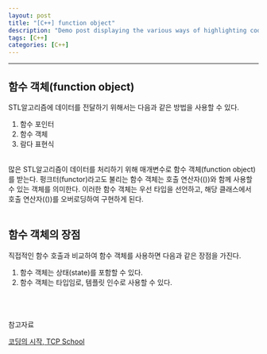```yaml
---
layout: post
title: "[C++] function object"
description: "Demo post displaying the various ways of highlighting code in Markdown."
tags: [C++]
categories: [C++]
---
```


------------------------------------------------------------------------------------------------------------

## 함수 객체(function object)
STL알고리즘에 데이터를 전달하기 위해서는 다음과 같은 방법을 사용할 수 있다.
1. 함수 포인터
2. 함수 객체
3. 람다 표현식

<br/>
많은 STL알고리즘이 데이터를 처리하기 위해 매개변수로 함수 객체(function object)를 받는다.  
펑크터(functor)라고도 불리는 함수 객체는 호출 연산자(())와 함께 사용할 수 있는 객체를 의미한다.  
이러한 함수 객체는 우선 타입을 선언하고, 해당 클래스에서 호출 연산자(())를 오버로딩하여 구현하게 된다.  
<br/>
<br/>

## 함수 객체의 장점
직접적인 함수 호출과 비교하여 함수 객체를 사용하면 다음과 같은 장점을 가진다.  
1. 함수 객체는 상태(state)를 포함할 수 있다.
2. 함수 객체는 타입임로, 템플릿 인수로 사용할 수 있다.
<br/>
<br/>
<br/>
참고자료</br>

[코딩의 시작, TCP School](http://tcpschool.com/cpp/cpp_intro_program)
